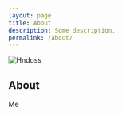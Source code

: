 ```yaml
---
layout: page
title: About
description: Some description.
permalink: /about/
---
```


<img itemprop="image" class="img-rounded" src="https://en.gravatar.com/userimage/152174738/190867fd5478727792c3a674fc03ccb6?size=200" alt="Hndoss">

## About

Me
